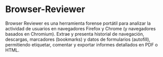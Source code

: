 # Browser-Reviewer
Browser Reviewer es una herramienta forense portátil para analizar la actividad de usuarios en navegadores Firefox y Chrome (y navegadores basados en Chromium). Extrae y presenta historial de navegación, descargas, marcadores (bookmarks) y datos de formularios (autofill), permitiendo etiquetar, comentar y exportar informes detallados en PDF o HTML.
